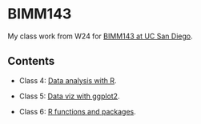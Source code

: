 # BIMM143

My class work from W24 for [BIMM143 at UC San Diego](https://bioboot.github.io/bimm143_W24/).

## Contents

- Class 4: [Data analysis with R](https://github.com/6relyT6/bimm143/blob/main/CopyOfclass04/class4.pdf).

- Class 5: [Data viz with ggplot2](https://github.com/6relyT6/bimm143/blob/main/CopyOfclass05/class05.pdf).

- Class 6: [R functions and packages](https://github.com/6relyT6/bimm143/blob/main/CopyOfclass06/class06.pdf).
